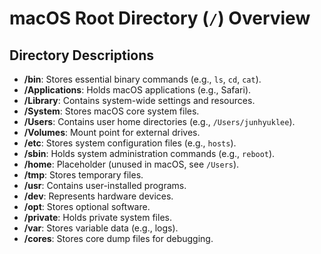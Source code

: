 # macOS Root Directory (`/`) Overview

## Directory Descriptions

- **/bin**: Stores essential binary commands (e.g., `ls`, `cd`, `cat`).
- **/Applications**: Holds macOS applications (e.g., Safari).
- **/Library**: Contains system-wide settings and resources.
- **/System**: Stores macOS core system files.
- **/Users**: Contains user home directories (e.g., `/Users/junhyuklee`).
- **/Volumes**: Mount point for external drives.
- **/etc**: Stores system configuration files (e.g., `hosts`).
- **/sbin**: Holds system administration commands (e.g., `reboot`).
- **/home**: Placeholder (unused in macOS, see `/Users`).
- **/tmp**: Stores temporary files.
- **/usr**: Contains user-installed programs.
- **/dev**: Represents hardware devices.
- **/opt**: Stores optional software.
- **/private**: Holds private system files.
- **/var**: Stores variable data (e.g., logs).
- **/cores**: Stores core dump files for debugging.
